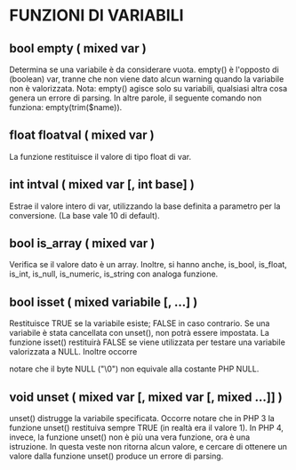 # FUNZIONI DI VARIABILI

## bool empty ( mixed var )

Determina se una variabile è da considerare vuota. empty() è l'opposto di (boolean) var, tranne che
non viene dato alcun warning quando la variabile non è valorizzata. Nota: empty() agisce solo su
variabili, qualsiasi altra cosa genera un errore di parsing. In altre parole, il seguente comando non
funziona: empty(trim($name)).

## float floatval ( mixed var )

La funzione restituisce il valore di tipo float di var.

## int intval ( mixed var [, int base] )

Estrae il valore intero di var, utilizzando la base definita a parametro per la conversione. (La base
vale 10 di default).

## bool is_array ( mixed var )

Verifica se il valore dato è un array.
Inoltre, si hanno anche, is_bool, is_float, is_int, is_null, is_numeric, is_string con analoga funzione.

## bool isset ( mixed variabile [, ...] )

Restituisce TRUE se la variabile esiste; FALSE in caso contrario.
Se una variabile è stata cancellata con unset(), non potrà essere impostata. La funzione isset()
restituirà FALSE se viene utilizzata per testare una variabile valorizzata a NULL. Inoltre occorre

notare che il byte NULL ("\0") non equivale alla costante PHP NULL.

## void unset ( mixed var [, mixed var [, mixed ...]] )
unset() distrugge la variabile specificata. Occorre notare che in PHP 3 la funzione unset() restituiva
sempre TRUE (in realtà era il valore 1). In PHP 4, invece, la funzione unset() non è più una vera
funzione, ora è una istruzione. In questa veste non ritorna alcun valore, e cercare di ottenere un
valore dalla funzione unset() produce un errore di parsing.
